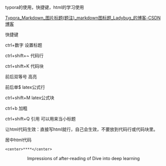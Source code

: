 typora的使用，快捷键，html的学习使用

[Typora_Markdown_图片标题(题注)_markdown图标题_Ladybug_的博客-CSDN博客](https://blog.csdn.net/m0_47098916/article/details/117827687)





快捷键

ctrl+数字    设置标题

ctrl+shift+~     代码行

ctrl+shift+K      代码块

前后双等号    高亮

前后单$          latex公式行

ctrl+shift+M   latex公式块

ctrl+b   加粗

ctrl+shift+Q   引用    可以用来当小标题



让html代码生效：直接写html就行，自己会生效，不要放到代码行或代码块里。

居中html代码

`<center>****</center>`

<center>Impressions of after-reading of Dive into deep learning</center>

